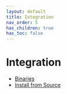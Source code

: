 ```yaml
---
layout: default
title: Integration
nav_order: 5
has_children: true
has_toc: false
---
```

# Integration



- [Binaries]()
- [Install from Source]()


<!-- Generated with mdsplit: https://github.com/alandefreitas/mdsplit -->
